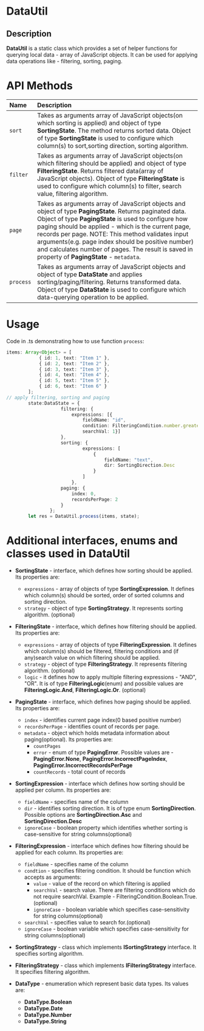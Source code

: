 # DataUtil

## Description
**DataUtil** is a static class which provides a set of helper functions for querying local data - array of JavaScript objects. 
It can be used for applying data operations like - filtering, sorting, paging.


# API Methods
| Name   |  Description |
|:----------|:-------------|
| `sort` | Takes as arguments array of JavaScript objects(on which sorting is applied) and object of type **SortingState**. The method returns sorted data. Object of type **SortingState** is used to configure which column(s) to sort,sorting direction, sorting algorithm.  |
| `filter` | Takes as arguments array of JavaScript objects(on which filtering should be applied) and object of type **FilteringState**. Returns filtered data(array of JavaScript objects). Object of type **FilteringState** is used to configure which column(s) to filter, search value, filtering algorithm. |
| `page` |  Takes as arguments array of JavaScript objects and object of type **PagingState**. Returns paginated data. Object of type **PagingState** is used to configure how paging should be applied - which is the current page, records per page. NOTE: This method validates input arguments(e.g. page index should be positive number) and calculates number of pages. The result is saved in property of **PagingState** - `metadata`. |
| `process` | Takes as arguments array of JavaScript objects and object of type **DataState** and applies sorting/paging/filtering. Returns transformed data. Object of type **DataState** is used to configure which data-querying operation to be applied.  |


# Usage
Code in .ts demonstrating how to use function `process`:
```typescript
items: Array<Object> = [
            { id: 1, text: "Item 1" },
            { id: 2, text: "Item 2" },
            { id: 3, text: "Item 3" },
            { id: 4, text: "Item 4" },
            { id: 5, text: "Item 5" },
            { id: 6, text: "Item 6" }
        ];
// apply filtering, sorting and paging
        state:DataState = {
                    filtering: {
                        expressions: [{
                            fieldName: "id", 
                            condition: FilteringCondition.number.greaterThan, 
                            searchVal: 1}]
                    },
                    sorting: {
                            expressions: [
                                {
                                    fieldName: "text",
                                    dir: SortingDirection.Desc
                                }
                            ]
                        },
                    paging: {
                        index: 0,
                        recordsPerPage: 2
                    }
                };
        let res = DataUtil.process(items, state);
```
# Additional interfaces, enums and classes used in DataUtil 
* **SortingState** - interface, which defines how sorting should be applied. Its properties are:

    * `expressions` - array of objects of type **SortingExpression**. It defines which column(s) should be sorted, order of sorted columns and sorting direction.
    * `strategy` - object of type **SortingStrategy**. It represents sorting algorithm. (optional)
* **FilteringState** - interface, which defines how filtering should be applied. Its properties are:
    * `expressions` - array of objects of type  **FilteringExpression**. It defines which column(s) should be filtered, filtering conditions and (if any)search value on which filtering should be applied. 
    * `strategy` - object of type **FilteringStrategy**. It represents filtering algorithm. (optional)
    * `logic` - it defines how to apply multiple filtering expressions - "AND", "OR". It is of type **FilteringLogic**(enum) and possible values are **FilteringLogic.And**, **FilteringLogic.Or**. (optional)
* **PagingState** - interface, which defines how paging should be applied. Its properties are:
    * `index` - identifies current page index(0 based positive number)
    * `recordsPerPage` - identifies count of records per page.
    * `metadata` - object which holds metadata information about paging(optional). Its properties are:
        * `countPages`
        * `error` - enum of type **PagingError**. Possible values are - **PagingError.None**,
    **PagingError.IncorrectPageIndex**,
    **PagingError.IncorrectRecordsPerPage**
        * `countRecords` - total count of records
* **SortingExpression** - interface which defines how sorting should be applied per column. Its properties are:
    * `fieldName` - specifies name of the column
    * `dir` - identifies sorting direction. It is of type enum **SortingDirection**. Possible options are **SortingDirection.Asc** and **SortingDirection.Desc**
    * `ignoreCase` - boolean property which identifies whether sorting is case-sensitive for string columns(optional)
* **FilteringExpression** - interface which defines how filtering should be applied for each column. Its properties are:
    * `fieldName` - specifies name of the column
    * `condtion` - specifies filtering condition. It should be function which accepts as arguments:
        * `value` - value of the record on which filtering is applied
        * `searchVal` - search value. There are filtering conditions which do not require searchVal. Example - FilteringCondition.Boolean.True.(optional)
        * `ignoreCase` - boolean variable which specifies case-sensitivity for string columns(optional) 
    * `searchVal` - specifies value to search for.(optional)
    * `ignoreCase` - boolean variable which specifies case-sensitivity for string columns(optional) 
* **SortingStrategy** - class which implements **ISortingStrategy** interface. It specifies sorting algorithm.
* **FilteringStrategy** - class which implements **IFilteringStrategy** interface. It specifies filtering algorithm.
* **DataType** - enumeration which represent basic data types. Its values are:
    * **DataType.Boolean**
    * **DataType.Date**
    * **DataType.Number**
    * **DataType.String**
    
